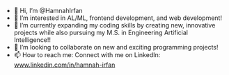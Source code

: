 - 👋 Hi, I’m @HamnahIrfan
- 👀 I’m interested in AL/ML, frontend development, and web development! 
- 🌱 I’m currently expanding my coding skills by creating new, innovative projects while also pursuing my M.S. in Engineering Artificial Intelligence!!
- 💞️ I’m looking to collaborate on new and exciting programming projects!
- 📫 How to reach me: Connect with me on LinkedIn: www.linkedin.com/in/hamnah-irfan

<!---
HamnahIrfan/HamnahIrfan is a ✨ special ✨ repository because its `README.md` (this file) appears on your GitHub profile.
You can click the Preview link to take a look at your changes.
--->
